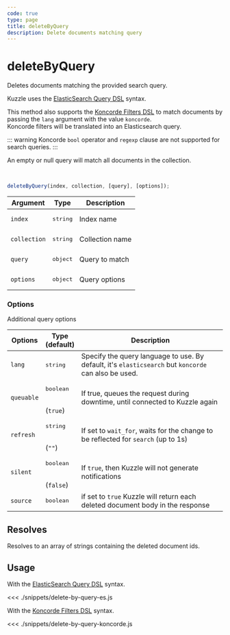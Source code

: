```yaml
---
code: true
type: page
title: deleteByQuery
description: Delete documents matching query
---
```


# deleteByQuery

Deletes documents matching the provided search query.

Kuzzle uses the [ElasticSearch Query DSL](https://www.elastic.co/guide/en/elasticsearch/reference/7.3/query-dsl.html) syntax.

<SinceBadge version="7.4.8"/>

This method also supports the [Koncorde Filters DSL](/core/2/api/koncorde-filters-syntax) to match documents by passing the `lang` argument with the value `koncorde`.  
Koncorde filters will be translated into an Elasticsearch query.  

::: warning
Koncorde `bool` operator and `regexp` clause are not supported for search queries.
:::

An empty or null query will match all documents in the collection.

<br/>

```js
deleteByQuery(index, collection, [query], [options]);
```

| Argument     | Type              | Description     |
|--------------|-------------------|-----------------|
| `index`      | <pre>string</pre> | Index name      |
| `collection` | <pre>string</pre> | Collection name |
| `query`      | <pre>object</pre> | Query to match  |
| `options`    | <pre>object</pre> | Query options   |

### Options

Additional query options

| Options    | Type<br/>(default)               | Description                                                                                                                        |
|------------|----------------------------------|------------------------------------------------------------------------------------------------------------------------------------|
| `lang`     | <pre>string</pre>                | Specify the query language to use. By default, it's `elasticsearch` but `koncorde` can also be used. <SinceBadge version="7.4.8"/> |
| `queuable` | <pre>boolean</pre><br/>(`true`)  | If true, queues the request during downtime, until connected to Kuzzle again                                                       |
| `refresh`  | <pre>string</pre><br/>(`""`)     | If set to `wait_for`, waits for the change to be reflected for `search` (up to 1s)                                                 |
| `silent`   | <pre>boolean</pre><br/>(`false`) | If `true`, then Kuzzle will not generate notifications <SinceBadge version="change-me"/>                                           |
| `source`   | <pre>boolean</pre>               | if set to `true` Kuzzle will return each deleted document body in the response                                                     |

## Resolves

Resolves to an array of strings containing the deleted document ids.

## Usage

With the [ElasticSearch Query DSL](https://www.elastic.co/guide/en/elasticsearch/reference/7.4/query-dsl.html) syntax.

<<< ./snippets/delete-by-query-es.js

With the [Koncorde Filters DSL](/core/2/api/koncorde-filters-syntax) syntax.

<<< ./snippets/delete-by-query-koncorde.js
